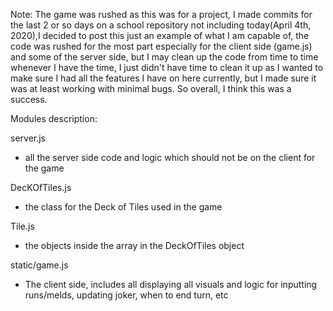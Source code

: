 Note: The game was rushed as this was for a project, I made commits for the last 2 or so days on a school repository not including today(April 4th, 2020),I decided to post this just an example of what I am capable of, the code was rushed for the most part especially for the client side (game.js) and some of the server side, but I may clean up the code from time to time whenever I have the time, I just didn't have time to clean it up as I wanted to make sure I had all the features I have on here currently, but I made sure it was at least working with minimal bugs. So overall, I think this was a success.

Modules description:

server.js
- all the server side code and logic which should not be on the client for the game

DecKOfTiles.js
- the class for the Deck of Tiles used in the game

Tile.js 
- the objects inside the array in the DeckOfTiles object

static/game.js
- The client side, includes all displaying all visuals and logic for inputting runs/melds, updating joker, when to end turn, etc
